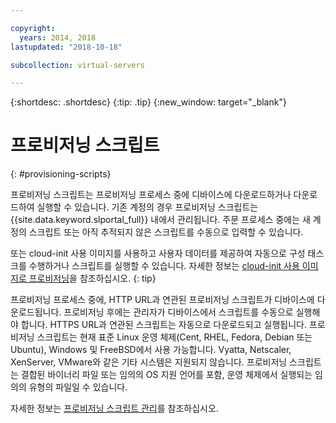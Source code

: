 ```yaml
---

copyright:
  years: 2014, 2018
lastupdated: "2018-10-18"

subcollection: virtual-servers

---
```


{:shortdesc: .shortdesc}
{:tip: .tip}
{:new_window: target="_blank"}

# 프로비저닝 스크립트
{: #provisioning-scripts}

프로비저닝 스크립트는 프로비저닝 프로세스 중에 디바이스에 다운로드하거나 다운로드하여 실행할 수 있습니다. 기존 계정의 경우 프로비저닝 스크립트는 {{site.data.keyword.slportal_full}} 내에서 관리됩니다. 주문 프로세스 중에는 새 계정의 스크립트 또는 아직 추적되지 않은 스크립트를 수동으로 입력할 수 있습니다.

또는 cloud-init 사용 이미지를 사용하고 사용자 데이터를 제공하여 자동으로 구성 태스크를 수행하거나 스크립트를 실행할 수 있습니다. 자세한 정보는 [cloud-init 사용 이미지로 프로비저닝](/docs/infrastructure/image-templates?topic=image-templates-provisioning-with-a-cloud-init-enabled-image#provisioning-with-a-cloud-init-enabled-image)을 참조하십시오.
{: tip}

프로비저닝 프로세스 중에, HTTP URL과 연관된 프로비저닝 스크립트가 디바이스에 다운로드됩니다. 프로비저닝 후에는 관리자가 디바이스에서 스크립트를 수동으로 실행해야 합니다. HTTPS URL과 연관된 스크립트는 자동으로 다운로드되고 실행됩니다. 프로비저닝 스크립트는 현재 표준 Linux 운영 체제(Cent, RHEL, Fedora, Debian 또는 Ubuntu), Windows 및 FreeBSD에서 사용 가능합니다. Vyatta, Netscaler, XenServer, VMware와 같은 기타 시스템은 지원되지 않습니다. 프로비저닝 스크립트는 결합된 바이너리 파일 또는 임의의 OS 지원 언어를 포함, 운영 체제에서 실행되는 임의의 유형의 파일일 수 있습니다.

자세한 정보는 [프로비저닝 스크립트 관리](/docs/vsi?topic=virtual-servers-managing-a-provisioning-script)를 참조하십시오.
